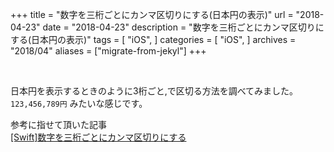 +++
title = "数字を三桁ごとにカンマ区切りにする(日本円の表示)"
url = "2018-04-23"
date = "2018-04-23"
description = "数字を三桁ごとにカンマ区切りにする(日本円の表示)"
tags = [
  "iOS",
]
categories = [
  "iOS",
]
archives = "2018/04"
aliases = ["migrate-from-jekyl"]
+++

<br>

日本円を表示するときのように3桁ごと,で区切る方法を調べてみました。  
`123,456,789円` みたいな感じです。  

参考に指せて頂いた記事  
[[Swift]数字を三桁ごとにカンマ区切りにする](https://qiita.com/ktanaka117/items/57c43c897fb7040e0980)

<script src="https://gist.github.com/O-Junpei/a261ef58268086e280af08e62966a943.js"></script>
